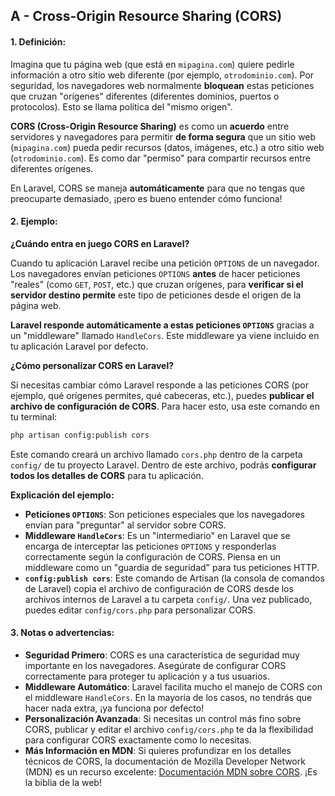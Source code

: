 ## A - Cross-Origin Resource Sharing (CORS)

#### 1. **Definición:**

Imagina que tu página web (que está en `mipagina.com`) quiere pedirle información a otro sitio web diferente (por ejemplo, `otrodominio.com`). Por seguridad, los navegadores web normalmente **bloquean** estas peticiones que cruzan "orígenes" diferentes (diferentes dominios, puertos o protocolos). Esto se llama política del "mismo origen".

**CORS (Cross-Origin Resource Sharing)** es como un **acuerdo** entre servidores y navegadores para permitir **de forma segura** que un sitio web (`mipagina.com`) pueda pedir recursos (datos, imágenes, etc.) a otro sitio web (`otrodominio.com`). Es como dar "permiso" para compartir recursos entre diferentes orígenes.

En Laravel, CORS se maneja **automáticamente** para que no tengas que preocuparte demasiado, ¡pero es bueno entender cómo funciona!

#### 2. **Ejemplo:**

**¿Cuándo entra en juego CORS en Laravel?**

Cuando tu aplicación Laravel recibe una petición `OPTIONS` de un navegador. Los navegadores envían peticiones `OPTIONS` **antes** de hacer peticiones "reales" (como `GET`, `POST`, etc.) que cruzan orígenes, para **verificar si el servidor destino permite** este tipo de peticiones desde el origen de la página web.

**Laravel responde automáticamente a estas peticiones `OPTIONS`** gracias a un "middleware" llamado `HandleCors`. Este middleware ya viene incluido en tu aplicación Laravel por defecto.

**¿Cómo personalizar CORS en Laravel?**

Si necesitas cambiar cómo Laravel responde a las peticiones CORS (por ejemplo, qué orígenes permites, qué cabeceras, etc.), puedes **publicar el archivo de configuración de CORS**. Para hacer esto, usa este comando en tu terminal:

```bash
php artisan config:publish cors
```

Este comando creará un archivo llamado `cors.php` dentro de la carpeta `config/` de tu proyecto Laravel. Dentro de este archivo, podrás **configurar todos los detalles de CORS** para tu aplicación.

**Explicación del ejemplo:**

- **Peticiones `OPTIONS`**: Son peticiones especiales que los navegadores envían para "preguntar" al servidor sobre CORS.
- **Middleware `HandleCors`**: Es un "intermediario" en Laravel que se encarga de interceptar las peticiones `OPTIONS` y responderlas correctamente según la configuración de CORS. Piensa en un middleware como un "guardia de seguridad" para tus peticiones HTTP.
- **`config:publish cors`**: Este comando de Artisan (la consola de comandos de Laravel) copia el archivo de configuración de CORS desde los archivos internos de Laravel a tu carpeta `config/`. Una vez publicado, puedes editar `config/cors.php` para personalizar CORS.

#### 3. **Notas o advertencias:**

- **Seguridad Primero**: CORS es una característica de seguridad muy importante en los navegadores. Asegúrate de configurar CORS correctamente para proteger tu aplicación y a tus usuarios.
- **Middleware Automático**: Laravel facilita mucho el manejo de CORS con el middleware `HandleCors`. En la mayoría de los casos, no tendrás que hacer nada extra, ¡ya funciona por defecto!
- **Personalización Avanzada**: Si necesitas un control más fino sobre CORS, publicar y editar el archivo `config/cors.php` te da la flexibilidad para configurar CORS exactamente como lo necesitas.
- **Más Información en MDN**: Si quieres profundizar en los detalles técnicos de CORS, la documentación de Mozilla Developer Network (MDN) es un recurso excelente: [Documentación MDN sobre CORS](https://developer.mozilla.org/en-US/docs/Web/HTTP/CORS#The_HTTP_response_headers). ¡Es la biblia de la web!
